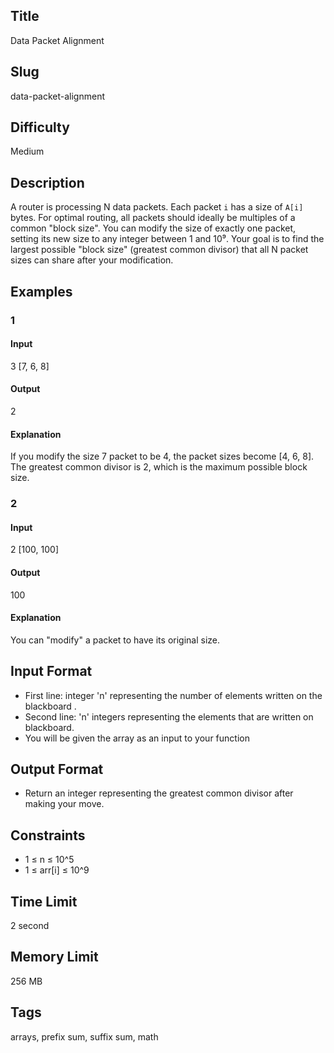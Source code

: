 ## Title

Data Packet Alignment

## Slug

data-packet-alignment

## Difficulty

Medium

## Description

A router is processing N data packets. Each packet `i` has a size of `A[i]` bytes. For optimal routing, all packets should ideally be multiples of a common "block size". You can modify the size of exactly one packet, setting its new size to any integer between 1 and 10⁹. Your goal is to find the largest possible "block size" (greatest common divisor) that all N packet sizes can share after your modification.

## Examples

### 1

#### Input

3 
[7, 6, 8]

#### Output

2

#### Explanation

If you modify the size 7 packet to be 4, the packet sizes become [4, 6, 8]. The greatest common divisor is 2, which is the maximum possible block size.

### 2

#### Input

2
[100, 100]

#### Output

100

#### Explanation

You can "modify" a packet to have its original size.

## Input Format

- First line: integer 'n' representing the number of elements written on the blackboard .  
- Second line: 'n' integers representing the elements that are written on blackboard.
- You will be given the array as an input to your function

## Output Format

- Return an integer representing the greatest common divisor after making your move.

## Constraints

- 1 ≤ n ≤ 10^5
- 1 ≤ arr[i] ≤ 10^9

## Time Limit

2 second

## Memory Limit

256 MB

## Tags

arrays, prefix sum, suffix sum, math